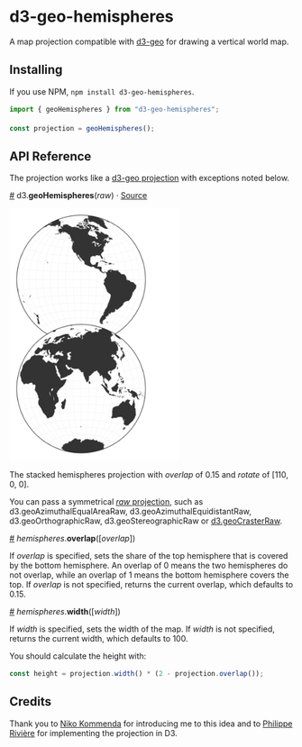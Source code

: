 # d3-geo-hemispheres

A map projection compatible with [d3-geo](https://d3js.org/d3-geo) for drawing a vertical world map.

## Installing

If you use NPM, `npm install d3-geo-hemispheres`.

```js
import { geoHemispheres } from "d3-geo-hemispheres";

const projection = geoHemispheres();
```

## API Reference

The projection works like a [d3-geo projection](https://d3js.org/d3-geo/projection) with exceptions noted below.

<a name="geoHemispheres" href="#geoHemispheres">#</a> d3.<b>geoHemispheres</b>(<i>raw</i>) · [Source](https://github.com/HarryStevens/d3-geo-hemispheres/blob/main/src/index.js)

<img src="img/hemispheres.png" width="300" height="448">

The stacked hemispheres projection with <i>overlap</i> of 0.15 and <i>rotate</i> of [110, 0, 0].

You can pass a symmetrical [<i>raw</i> projection](https://d3js.org/d3-geo/projection#raw-projections), such as d3.geoAzimuthalEqualAreaRaw, d3.geoAzimuthalEquidistantRaw, d3.geoOrthographicRaw, d3.geoStereographicRaw or [d3.geoCrasterRaw](https://github.com/d3/d3-geo-projection?tab=readme-ov-file#geoCrasterRaw).

<a name="hemispheres_overlap" href="#hemispheres_overlap">#</a> <i>hemispheres</i>.<b>overlap</b>([<i>overlap</i>])

If <i>overlap</i> is specified, sets the share of the top hemisphere that is covered by the bottom hemisphere. An overlap of 0 means the two hemispheres do not overlap, while an overlap of 1 means the bottom hemisphere covers the top. If <i>overlap</i> is not specified, returns the current overlap, which defaults to 0.15.

<a name="hemispheres_width" href="#hemispheres_width">#</a> <i>hemispheres</i>.<b>width</b>([<i>width</i>])

If <i>width</i> is specified, sets the width of the map. If <i>width</i> is not specified, returns the current width, which defaults to 100.

You should calculate the height with:

```js
const height = projection.width() * (2 - projection.overlap());
```

## Credits

Thank you to [Niko Kommenda](https://github.com/tinius) for introducing me to this idea and to [Philippe Rivière](https://github.com/fil) for implementing the projection in D3.